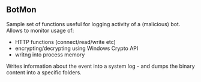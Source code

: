 BotMon
---
Sample set of functions useful for logging activity of a (malicious) bot.<br/>
Allows to monitor usage of:<br/>
+ HTTP functions (connect/read/write etc)
+ encrypting/decrypting using Windows Crypto API
+ writng into process memory

Writes information about the event into a system log - and dumps the binary content into a specific folders.
